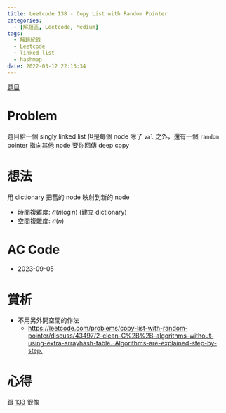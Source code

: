 ```yaml
---
title: Leetcode 138 - Copy List with Random Pointer
categories:
  - [解題區, Leetcode, Medium]
tags:
  - 解題紀錄
  - Leetcode
  - linked list
  - hashmap
date: 2022-03-12 22:13:34
---
```


[題目](https://leetcode.com/problems/copy-list-with-random-pointer/)

# Problem

題目給一個 singly linked list 但是每個 node 除了 `val` 之外，還有一個 `random` pointer 指向其他 node
要你回傳 deep copy 

# 想法

用 dictionary 把舊的 node 映射到新的 node

- 時間複雜度: $\mathcal{O}(n\log{}n)$ (建立 dictionary)
- 空間複雜度: $\mathcal{O}(n)$

# AC Code

<script src="https://emgithub.com/embed-v2.js?target=https%3A%2F%2Fgithub.com%2Froy4801%2Fsolved_problems%2Fblob%2Fmaster%2Fleetcode%2F138.cpp%23L17-L53&style=github&type=code&showBorder=on&showLineNumbers=on&showFileMeta=on&showFullPath=on&showCopy=on"></script>

- 2023-09-05
<script src="https://emgithub.com/embed-v2.js?target=https%3A%2F%2Fgithub.com%2Froy4801%2Fsolved_problems%2Fblob%2Fmaster%2Fleetcode%2F138.cpp%23L55-L89&style=github&type=code&showBorder=on&showLineNumbers=on&showFileMeta=on&showFullPath=on&showCopy=on"></script>

# 賞析

- 不用另外開空間的作法
  - <https://leetcode.com/problems/copy-list-with-random-pointer/discuss/43497/2-clean-C%2B%2B-algorithms-without-using-extra-arrayhash-table.-Algorithms-are-explained-step-by-step.>

# 心得

跟 [133](https://oj.roy4801.tw/2022/02/23/leetcode/133/) 很像

